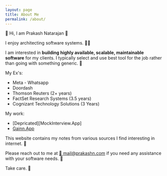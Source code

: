 ```yaml
---
layout: page
title: About Me
permalink: /about/
---
```


<!-- This website is powered by **[fastpages](https://github.com/fastai/fastpages)** [^1].



[^1]:a blogging platform that natively supports Jupyter notebooks in addition to other formats. -->

👋 Hi, I am Prakash Natarajan 🙂 

I enjoy architecting software systems. 👨‍💻

I am interested in <b>building highly available, scalable, maintainable software</b> for my clients. I typically select and use best tool for the job rather than going with something generic. 🧰

My Ex's:
  * Meta - Whatsapp
  * Doordash
  * Thomson Reuters (2+ years)
  * FactSet Research Systems (3.5 years)
  * Cognizant Technology Solutions (3 Years)

My work:
  * [Depricated][MockInterview.App]
  * [Gainn.App](https://gainn.app)

This website contains my notes from various sources I find interesting in internet. 📓

Please reach out to me at [📨 mail@prakashn.com](mailto:mail@prakashn.com) if you need any assistance with your software needs. 💚

Take care. 👋
